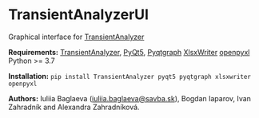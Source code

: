 # TransientAnalyzerUI

Graphical interface for [TransientAnalyzer](https://github.com/IuliiaBaglaeva/TransientAnalyzer)

**Requirements:** 
[TransientAnalyzer](https://github.com/IuliiaBaglaeva/TransientAnalyzer), [PyQt5](https://pypi.org/project/PyQt5/), [Pyqtgraph](https://www.pyqtgraph.org/) [XlsxWriter](https://xlsxwriter.readthedocs.io/) [openpyxl](https://openpyxl.readthedocs.io/) Python >= 3.7

**Installation:** ``pip install TransientAnalyzer pyqt5 pyqtgraph xlsxwriter openpyxl``

**Authors:**  Iuliia Baglaeva (iuliia.baglaeva@savba.sk), Bogdan Iaparov, Ivan Zahradník and Alexandra Zahradníková.
